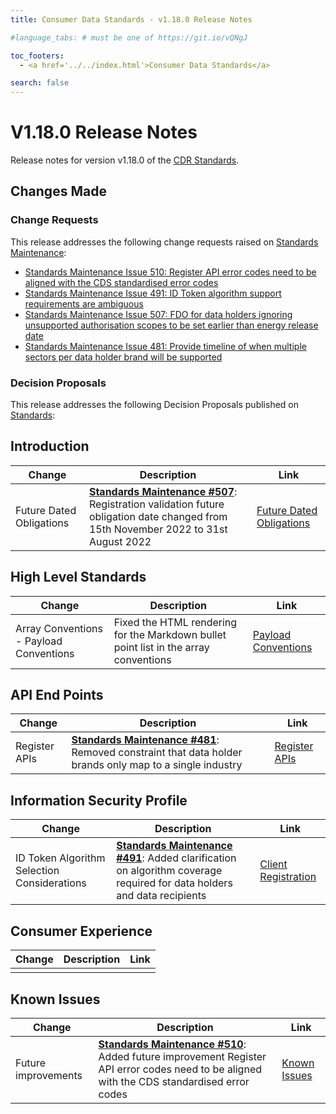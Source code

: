 ```yaml
---
title: Consumer Data Standards - v1.18.0 Release Notes

#language_tabs: # must be one of https://git.io/vQNgJ

toc_footers:
  - <a href='../../index.html'>Consumer Data Standards</a>

search: false
---
```


# V1.18.0 Release Notes
Release notes for version v1.18.0 of the [CDR Standards](../../index.html).

## Changes Made
### Change Requests

This release addresses the following change requests raised on [Standards Maintenance](https://github.com/ConsumerDataStandardsAustralia/standards-maintenance/issues):

- [Standards Maintenance Issue 510: Register API error codes need to be aligned with the CDS standardised error codes](https://github.com/ConsumerDataStandardsAustralia/standards-maintenance/issues/510)
- [Standards Maintenance Issue 491: ID Token algorithm support requirements are ambiguous](https://github.com/ConsumerDataStandardsAustralia/standards-maintenance/issues/491)
- [Standards Maintenance Issue 507: FDO for data holders ignoring unsupported authorisation scopes to be set earlier than energy release date](https://github.com/ConsumerDataStandardsAustralia/standards-maintenance/issues/507)
- [Standards Maintenance Issue 481: Provide timeline of when multiple sectors per data holder brand will be supported](https://github.com/ConsumerDataStandardsAustralia/standards-maintenance/issues/481)


### Decision Proposals

This release addresses the following Decision Proposals published on [Standards](https://github.com/ConsumerDataStandardsAustralia/standards/issues):


## Introduction

|Change|Description|Link|
|------|-----------|----|
| Future Dated Obligations | [**Standards Maintenance #507**](https://github.com/ConsumerDataStandardsAustralia/standards-maintenance/issues/507): Registration validation future obligation date changed from 15th November 2022 to 31st August 2022 | [Future Dated Obligations](../../index.html#future-dated-obligations) |

## High Level Standards

|Change|Description|Link|
|------|-----------|----|
| Array Conventions - Payload Conventions | Fixed the HTML rendering for the Markdown bullet point list in the array conventions | [Payload Conventions](../../#payload-conventions)|

## API End Points

|Change|Description|Link|
|------|-----------|----|
| Register APIs | [**Standards Maintenance #481**](https://github.com/ConsumerDataStandardsAustralia/standards-maintenance/issues/481): Removed constraint that data holder brands only map to a single industry | [Register APIs](../../index.html#register-apis) |


## Information Security Profile

|Change|Description|Link|
|------|-----------|----|
| ID Token Algorithm Selection Considerations | [**Standards Maintenance #491**](https://github.com/ConsumerDataStandardsAustralia/standards-maintenance/issues/491): Added clarification on algorithm coverage required for data holders and data recipients | [Client Registration](../../index.html#client-registration) |


## Consumer Experience

|Change|Description|Link|
|------|-----------|----|
| | | |


## Known Issues

|Change|Description|Link|
|------|-----------|----|
| Future improvements | [**Standards Maintenance #510**](https://github.com/ConsumerDataStandardsAustralia/standards-maintenance/issues/510): Added future improvement Register API error codes need to be aligned with the CDS standardised error codes | [Known Issues](../../index.html#known-issues) |
